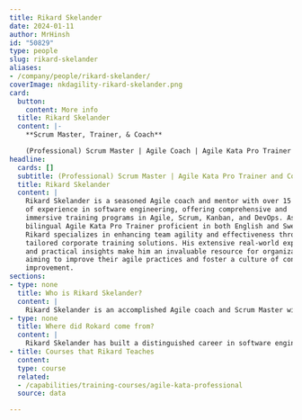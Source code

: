 ```yaml
---
title: Rikard Skelander
date: 2024-01-11
author: MrHinsh
id: "50829"
type: people
slug: rikard-skelander
aliases:
- /company/people/rikard-skelander/
coverImage: nkdagility-rikard-skelander.png
card:
  button:
    content: More info
  title: Rikard Skelander
  content: |-
    **Scrum Master, Trainer, & Coach**

    (Professional) Scrum Master | Agile Coach | Agile Kata Pro Trainer
headline:
  cards: []
  subtitle: (Professional) Scrum Master | Agile Kata Pro Trainer and Coach
  title: Rikard Skelander
  content: |
    Rikard Skelander is a seasoned Agile coach and mentor with over 15 years
    of experience in software engineering, offering comprehensive and
    immersive training programs in Agile, Scrum, Kanban, and DevOps. As a
    bilingual Agile Kata Pro Trainer proficient in both English and Swedish,
    Rikard specializes in enhancing team agility and effectiveness through
    tailored corporate training solutions. His extensive real-world experience
    and practical insights make him an invaluable resource for organizations
    aiming to improve their agile practices and foster a culture of continuous
    improvement.
sections:
- type: none
  title: Who is Rikard Skelander?
  content: |
    Rikard Skelander is an accomplished Agile coach and Scrum Master with over 15 years of experience in software engineering. He has served in various roles, including tester, test lead, and Scrum Master at Trygg-Hansa, one of Sweden's largest insurance companies. As an Agile Kata Pro Trainer, Rikard specializes in teaching the Agile Kata pattern, helping teams enhance their business agility through interactive and immersive training sessions.\r\n\r\nIn addition to his professional background, Rikard is a former high school teacher and a seasoned martial arts instructor. These experiences have enriched his teaching philosophy, emphasizing practical application, discipline, and continuous learning. Fluent in both English and Swedish, Rikard also contributes to the Agile community by providing bilingual training sessions and translating Agile materials into Swedish​.
- type: none
  title: Where did Rokard come from?
  content: |
    Rikard Skelander has built a distinguished career in software engineering and Agile methodologies over the past 15 years. Starting as a tester and test lead, Rikard transitioned into Agile roles, becoming a certified Scrum Master. He currently serves as a Scrum Master at Trygg-Hansa, one of Sweden's largest insurance companies, where he helps teams adopt Agile practices to improve efficiency and product quality. Rikard's expertise extends to being an Agile Kata Pro Trainer, where he teaches the Agile Kata pattern through immersive and interactive training sessions, designed to enhance business agility and continuous improvement.\r\n\r\nIn addition to his professional achievements, Rikard is fluent in both English and Swedish, allowing him to offer bilingual training sessions. He has also contributed to the Agile community by translating the Agile Kata into Swedish. His background as a former high school teacher and martial arts instructor enriches his teaching philosophy, emphasizing practical application, discipline, and continuous learning. Rikard's comprehensive training and coaching services have made him a valuable asset to organizations seeking to improve their Agile practices​.
- title: Courses that Rikard Teaches
  content: 
  type: course
  related:
  - /capabilities/training-courses/agile-kata-professional
  source: data

---
```







